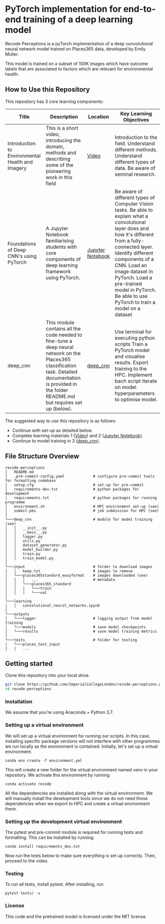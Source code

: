 # PyTorch implementation for end-to-end training of a deep learning model

Recode Perceptions is a pyTorch implementation of a deep convolutional neural network model trained on Places365 data, developed by Emily Muller.

This model is trained on a subset of 100K images which have outcome labels that are associated to factors which are relevant for environmental health.

## How to Use this Repository

This repository has 3 core learning components:

| Title | Description | Location | Key Learning Objectives  |
|--------------------------------------------------|-----------------------------------------------------------------------------------------------------------------------------------------------------------------------------------------------------------|----------------------------------------------|------------------------------------------------------------------------------------------------------------------------------------------------------------------------------------------------------------------------------------------------------------------------------------------------------------------------------------------|
| Introduction to Environmental Health and Imagery | This is a short video, introducing the domain, methods and describing some of the pioneering work in this field                                                                                           | [Video](learning/)                              | Introduction to the field. Understand different methods. Understand different types of data. Be aware of seminal research.                                                                                                                                                                                                       |
| Foundations of Deep CNN's using PyTorch          | A Jupyter Notebook familiarising students with core components of deep learning framework using PyTorch.                                                                                                  | [Jupyter Notebook](learning/convolutional_neural_networks.ipynb) | Be aware of different types of Computer Vision tasks. Be able to explain what a convolutional layer does and how it's different from a fully-connected layer. Identify different components of a CNN. Load an image dataset in PyTorch. Load a pre-trained model in PyTorch. Be able to use PyTorch to train a model on a dataset |
| deep_cnn  | This module contains all the code needed to fine-tune a deep neural network on the Places365 classification task. Detailed documentation is provided in the folder README.md but requires set up (below). | [deep_cnn](deep_cnn/README.md)                                    | Use terminal for executing python scripts Train a PyTorch model and visualise results. Export training to the HPC. Implement bach script Iterate on model hyperparameters to optimise model. |

The suggested way to use this repository is as follows:

- Continue with set-up as detailed below.
- Complete learning materials 1 ([Video](learning/)) and 2 ([Jupyter Notebook](learning/convolutional_neural_networks.ipynb)).
- Continue to model training in 3 ([deep_cnn](deep_cnn/README.md)).

## File Structure Overview

```
recode-perceptions
│   README.md
│   .pre-commit-config.yaml             # configure pre-commit tools for formatting codebase
│   setup.cfg                           # set-up for pre-commit
│   requirements-dev.txt                # python packages for development
│   requirements.txt                    # python packages for running programme
│   environment.sh                      # HPC environment set-up (see)
│   submit.pbs                          # job submission for HPC (see)
│
└───deep_cnn                            # module for model training (see)
│   │   __init__.py
│   │   __main__.py
│   │   logger.py
│   │   utils.py
│   │   dataset_generator.py
│   │   model_builder.py
│   │   train.py
│   │   train_model.py
│
└───input                               # folder to download images
│   │   keep.txt                        # images to remove
│   └───places365standard_easyformat    # images downloaded (see)
│   │   │   ...                         # metadata
│   │   └───places365_standard
│   │   │   └───train
│   │   │   └───val
│
└───learning
│   │   convolutional_neural_networks.ipynb
│
└───outputs
│   └───logger                          # logging output from model training
│   └───models                          # save model checkpoints
│   └───results                         # save model training metrics
│
└───tests                               # folder for testing
│   └───places_test_input
│   │   ...
```

## Getting started

Clone this repository into your local drive.

```sh
git clone https://github.com/ImperialCollegeLondon/recode-perceptions.git
cd recode-perceptions
```

### Installation

We assume that you're using Anaconda + Python 3.7.

### Setting up a virtual environment

We will set up a virtual environment for running our scripts. In this case, installing specific package versions will not interfere with other programmes we run locally as the environment is contained. Initially, let's set up a virtual environment:

```
conda env create -f environment.yml
```

This will create a new folder for the virtual environment named venv in your repository. We activate this environment by running

```
conda activate recode
```

All the dependencies are installed along with the virtual environment. We will manually install the development tools since we do not need those dependencies when we export to HPC and create a virtual environment there.

### Setting up the development virtual environment

The pytest and pre-commit module is required for running tests and formatting. This can be installed by running:

```
conda install requirements_dev.txt
```

Now run the tests below to make sure everything is set up correctly. Then, proceed to the video.

### Testing

To run all tests, install pytest. After installing, run

```
pytest tests/ -v
```

### License

This code and the pretrained model is licensed under the MIT license.


